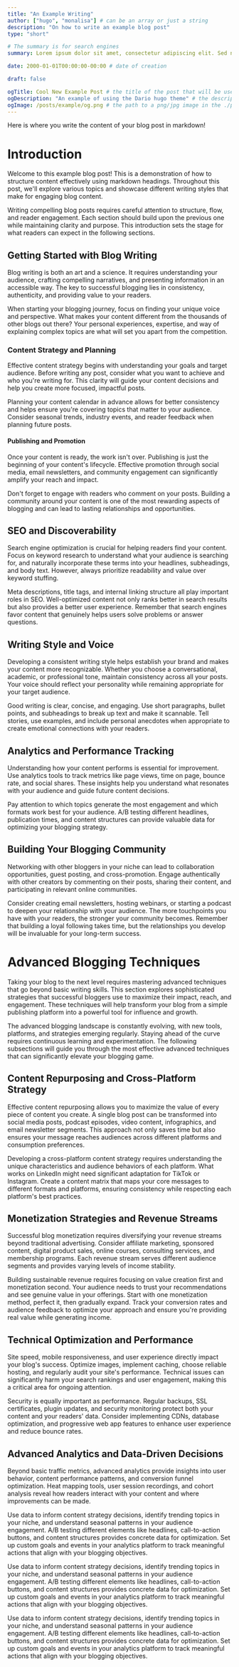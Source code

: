 ```yaml
---
title: "An Example Writing"
author: ["hugo", "monalisa"] # can be an array or just a string
description: "On how to write an example blog post"
type: "short"

# The summary is for search engines
summary: Lorem ipsum dolor sit amet, consectetur adipiscing elit. Sed neque elit, tristique placerat feugiat ac, facilisis vitae arcu. Proin eget egestas augue. Praesent ut sem nec arcu pellentesque aliquet. Duis dapibus diam vel metus tempus vulputate.

date: 2000-01-01T00:00:00-00:00 # date of creation

draft: false

ogTitle: Cool New Example Post # the title of the post that will be used in the open graph meta tags
ogDescription: "An example of using the Dario hugo theme" # the description of the post that will be used in the open graph meta tags
ogImage: /posts/example/og.png # the path to a png/jpg image in the ./posts/example directory to use as the open graph image
---
```


Here is where you write the content of your blog post in markdown!

# Introduction

Welcome to this example blog post! This is a demonstration of how to structure content effectively using markdown headings. Throughout this post, we'll explore various topics and showcase different writing styles that make for engaging blog content.

Writing compelling blog posts requires careful attention to structure, flow, and reader engagement. Each section should build upon the previous one while maintaining clarity and purpose. This introduction sets the stage for what readers can expect in the following sections.

## Getting Started with Blog Writing

Blog writing is both an art and a science. It requires understanding your audience, crafting compelling narratives, and presenting information in an accessible way. The key to successful blogging lies in consistency, authenticity, and providing value to your readers.

When starting your blogging journey, focus on finding your unique voice and perspective. What makes your content different from the thousands of other blogs out there? Your personal experiences, expertise, and way of explaining complex topics are what will set you apart from the competition.

### Content Strategy and Planning

Effective content strategy begins with understanding your goals and target audience. Before writing any post, consider what you want to achieve and who you're writing for. This clarity will guide your content decisions and help you create more focused, impactful posts.

Planning your content calendar in advance allows for better consistency and helps ensure you're covering topics that matter to your audience. Consider seasonal trends, industry events, and reader feedback when planning future posts.

#### Publishing and Promotion

Once your content is ready, the work isn't over. Publishing is just the beginning of your content's lifecycle. Effective promotion through social media, email newsletters, and community engagement can significantly amplify your reach and impact.

Don't forget to engage with readers who comment on your posts. Building a community around your content is one of the most rewarding aspects of blogging and can lead to lasting relationships and opportunities.

## SEO and Discoverability

Search engine optimization is crucial for helping readers find your content. Focus on keyword research to understand what your audience is searching for, and naturally incorporate these terms into your headlines, subheadings, and body text. However, always prioritize readability and value over keyword stuffing.

Meta descriptions, title tags, and internal linking structure all play important roles in SEO. Well-optimized content not only ranks better in search results but also provides a better user experience. Remember that search engines favor content that genuinely helps users solve problems or answer questions.

## Writing Style and Voice

Developing a consistent writing style helps establish your brand and makes your content more recognizable. Whether you choose a conversational, academic, or professional tone, maintain consistency across all your posts. Your voice should reflect your personality while remaining appropriate for your target audience.

Good writing is clear, concise, and engaging. Use short paragraphs, bullet points, and subheadings to break up text and make it scannable. Tell stories, use examples, and include personal anecdotes when appropriate to create emotional connections with your readers.

## Analytics and Performance Tracking

Understanding how your content performs is essential for improvement. Use analytics tools to track metrics like page views, time on page, bounce rate, and social shares. These insights help you understand what resonates with your audience and guide future content decisions.

Pay attention to which topics generate the most engagement and which formats work best for your audience. A/B testing different headlines, publication times, and content structures can provide valuable data for optimizing your blogging strategy.

## Building Your Blogging Community

Networking with other bloggers in your niche can lead to collaboration opportunities, guest posting, and cross-promotion. Engage authentically with other creators by commenting on their posts, sharing their content, and participating in relevant online communities.

Consider creating email newsletters, hosting webinars, or starting a podcast to deepen your relationship with your audience. The more touchpoints you have with your readers, the stronger your community becomes. Remember that building a loyal following takes time, but the relationships you develop will be invaluable for your long-term success.

# Advanced Blogging Techniques

Taking your blog to the next level requires mastering advanced techniques that go beyond basic writing skills. This section explores sophisticated strategies that successful bloggers use to maximize their impact, reach, and engagement. These techniques will help transform your blog from a simple publishing platform into a powerful tool for influence and growth.

The advanced blogging landscape is constantly evolving, with new tools, platforms, and strategies emerging regularly. Staying ahead of the curve requires continuous learning and experimentation. The following subsections will guide you through the most effective advanced techniques that can significantly elevate your blogging game.

## Content Repurposing and Cross-Platform Strategy

Effective content repurposing allows you to maximize the value of every piece of content you create. A single blog post can be transformed into social media posts, podcast episodes, video content, infographics, and email newsletter segments. This approach not only saves time but also ensures your message reaches audiences across different platforms and consumption preferences.

Developing a cross-platform content strategy requires understanding the unique characteristics and audience behaviors of each platform. What works on LinkedIn might need significant adaptation for TikTok or Instagram. Create a content matrix that maps your core messages to different formats and platforms, ensuring consistency while respecting each platform's best practices.

## Monetization Strategies and Revenue Streams

Successful blog monetization requires diversifying your revenue streams beyond traditional advertising. Consider affiliate marketing, sponsored content, digital product sales, online courses, consulting services, and membership programs. Each revenue stream serves different audience segments and provides varying levels of income stability.

Building sustainable revenue requires focusing on value creation first and monetization second. Your audience needs to trust your recommendations and see genuine value in your offerings. Start with one monetization method, perfect it, then gradually expand. Track your conversion rates and audience feedback to optimize your approach and ensure you're providing real value while generating income.

## Technical Optimization and Performance

Site speed, mobile responsiveness, and user experience directly impact your blog's success. Optimize images, implement caching, choose reliable hosting, and regularly audit your site's performance. Technical issues can significantly harm your search rankings and user engagement, making this a critical area for ongoing attention.

Security is equally important as performance. Regular backups, SSL certificates, plugin updates, and security monitoring protect both your content and your readers' data. Consider implementing CDNs, database optimization, and progressive web app features to enhance user experience and reduce bounce rates.

## Advanced Analytics and Data-Driven Decisions

Beyond basic traffic metrics, advanced analytics provide insights into user behavior, content performance patterns, and conversion funnel optimization. Heat mapping tools, user session recordings, and cohort analysis reveal how readers interact with your content and where improvements can be made.

Use data to inform content strategy decisions, identify trending topics in your niche, and understand seasonal patterns in your audience engagement. A/B testing different elements like headlines, call-to-action buttons, and content structures provides concrete data for optimization. Set up custom goals and events in your analytics platform to track meaningful actions that align with your blogging objectives.

Use data to inform content strategy decisions, identify trending topics in your niche, and understand seasonal patterns in your audience engagement. A/B testing different elements like headlines, call-to-action buttons, and content structures provides concrete data for optimization. Set up custom goals and events in your analytics platform to track meaningful actions that align with your blogging objectives.

Use data to inform content strategy decisions, identify trending topics in your niche, and understand seasonal patterns in your audience engagement. A/B testing different elements like headlines, call-to-action buttons, and content structures provides concrete data for optimization. Set up custom goals and events in your analytics platform to track meaningful actions that align with your blogging objectives.
